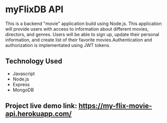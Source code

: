 # myFlixDB API

This is a backend "movie" application build using Node.js. This application will provide users with access to information about different movies, directors, and genres. Users will be able to sign up, update their personal information, and create list of their favorite movies.Authentication and authorization is implementated using JWT tokens.

## Technology Used
* Javascript
* Node.js
* Express
* MongoDB

## Project live demo link: https://my-flix-movie-api.herokuapp.com/